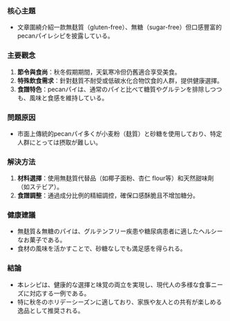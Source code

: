 ### 核心主題  
- 文章圍繞介紹一款無麸質（gluten-free）、無糖（sugar-free）但口感豐富的pecanパイレシピを披露している。

### 主要觀念  
1. **節令與食尚**：秋冬假期期間，天氣寒冷但仍舊適合享受美食。  
2. **特殊飲食需求**：針對麸質不耐受或低碳水化合物饮食的人群，提供健康選擇。  
3. **食譜特色**：pecanパイは、通常のパイと比べて糖質やグルテンを排除しつつも、風味と食感を維持している。

### 問題原因  
- 市面上傳統的pecanパイ多くが小麦粉（麸質）と砂糖を使用しており、特定人群にとっては摂取が難しい。  

### 解決方法  
1. **材料選擇**：使用無麸質代替品（如椰子面粉、杏仁 flour等）和天然甜味劑（如ステビア）。  
2. **食譜調整**：通過成分比例的精細調控，確保口感酥脆且不增加糖分。  

### 健康建議  
- 無麸質＆無糖のパイは、グルテンフリー疾患や糖尿病患者に適したヘルシーなお菓子である。  
- 食材の風味を活かすことで、砂糖なしでも満足感を得られる。  

### 結論  
- 本レシピは、健康的な選擇と味覚の両立を実現し、現代人の多様な食事ニーズに対応する一例である。  
- 特に秋冬のホリデーシーズンに適しており、家族や友人との共有が楽しめる逸品として推奨される。